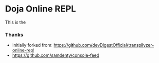# Doja Online REPL

This is the

### Thanks

- Initially forked from: https://github.com/devDigestOfficial/transpilyzer-online-repl
- https://github.com/samdenty/console-feed